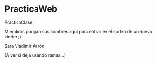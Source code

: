 # PracticaWeb
PracticaClase

Miembros pongan sus nombres aquí para entrar en el sorteo de un huevo kinder ;)

Sara
Vladimir
Aarón

(A ver si deja usando ramas...)
